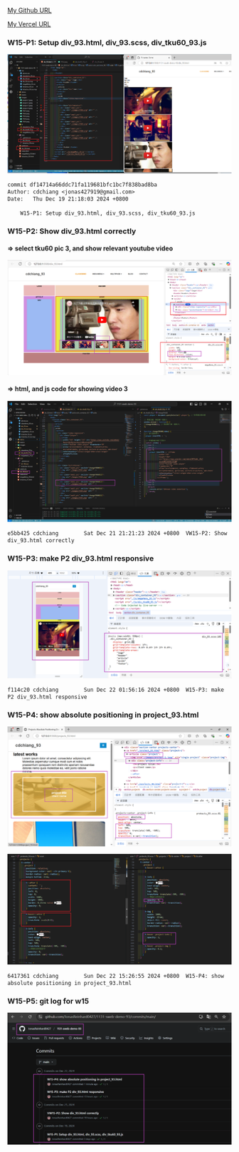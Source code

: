 [My Github URL](https://github.com/JonasReinhard0427/1131-sweb-demo-93)

[My Vercel URL](https://1131-sweb-demo-93.vercel.app/)

### W15-P1: Setup div_93.html, div_93.scss, div_tku60_93.js

![](w15-p1.png)

```
commit df14714a66ddc71fa119681bfc1bc7f838bad8ba
Author: cdchiang <jonas427919@gmail.com>
Date:   Thu Dec 19 21:18:03 2024 +0800

    W15-P1: Setup div_93.html, div_93.scss, div_tku60_93.js
```

### W15-P2: Show div_93.html correctly

#### => select tku60 pic 3, and show relevant youtube video

![](w15-p2-1.png)

#### => html, and js code for showing video 3

![](w15-p2-2.png)

```
e5bb425 cdchiang        Sat Dec 21 21:21:23 2024 +0800  VW15-P2: Show div_93.html correctly
```

### W15-P3: make P2 div_93.html responsive

![](w15-p3.png)

```
f114c20 cdchiang        Sun Dec 22 01:56:16 2024 +0800  W15-P3: make P2 div_93.html responsive
```

### W15-P4: show absolute positioning in project_93.html

![](w15-p4-1.png)

![](w15-p4-2.png)

```
6417361 cdchiang        Sun Dec 22 15:26:55 2024 +0800  W15-P4: show absolute positioning in project_93.html
```

### W15-P5: git log for w15

![](w15-logs.png)

